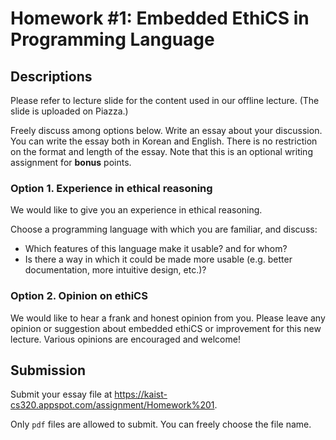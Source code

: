 # Homework #1: Embedded EthiCS in Programming Language

## Descriptions

Please refer to lecture slide for the content used in our offline lecture. (The slide is uploaded on Piazza.)

Freely discuss among options below. Write an essay about your discussion. 
You can write the essay both in Korean and English. 
There is no restriction on the format and length of the essay.
Note that this is an optional writing assignment for **bonus** points.

### Option 1. Experience in ethical reasoning
We would like to give you an experience in ethical reasoning.

Choose a programming language with which you are familiar, and discuss:

* Which features of this language make it usable? and for whom?
* Is there a way in which it could be made more usable (e.g. better documentation, more intuitive design, etc.)?

### Option 2. Opinion on ethiCS

We would like to hear a frank and honest opinion from you. Please leave any opinion or suggestion about 
embedded ethiCS or improvement for this new lecture. Various opinions are encouraged and welcome!

## Submission

Submit your essay file at
<https://kaist-cs320.appspot.com/assignment/Homework%201>.

Only `pdf` files are allowed to submit. You can freely choose the file name.
